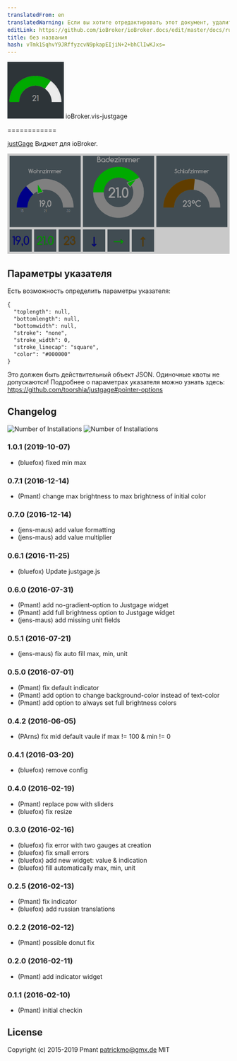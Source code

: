 ```yaml
---
translatedFrom: en
translatedWarning: Если вы хотите отредактировать этот документ, удалите поле «translationFrom», в противном случае этот документ будет снова автоматически переведен
editLink: https://github.com/ioBroker/ioBroker.docs/edit/master/docs/ru/adapterref/iobroker.vis-justgage/README.md
title: без названия
hash: vTmk1SqhvY9JRffyzcvN9pkapEIjiN+2+bhClIwKJxs=
---
```

![логотип](../../../en/adapterref/iobroker.vis-justgage/admin/justgage.png) ioBroker.vis-justgage

============

[justGage](http://justgage.com/) Виджет для ioBroker.

![Скриншот](../../../en/adapterref/iobroker.vis-justgage/img/widgets.png)

## Параметры указателя
Есть возможность определить параметры указателя:

```
{
  "toplength": null,
  "bottomlength": null,
  "bottomwidth": null,
  "stroke": "none",
  "stroke_width": 0,
  "stroke_linecap": "square",
  "color": "#000000"
}
```

Это должен быть действительный объект JSON. Одиночные квоты не допускаются! Подробнее о параметрах указателя можно узнать здесь: https://github.com/toorshia/justgage#pointer-options

## Changelog
![Number of Installations](http://iobroker.live/badges/vis-justgage-installed.svg) ![Number of Installations](http://iobroker.live/badges/vis-justgage-stable.svg)
### 1.0.1 (2019-10-07)
- (bluefox) fixed min max

### 0.7.1 (2016-12-14)
- (Pmant) change max brightness to max brightness of initial color

### 0.7.0 (2016-12-14)
- (jens-maus) add value formatting
- (jens-maus) add value multiplier

### 0.6.1 (2016-11-25)
- (bluefox) Update justgage.js

### 0.6.0 (2016-07-31)
- (Pmant) add no-gradient-option to Justgage widget
- (Pmant) add full brightness option to Justgage widget
- (jens-maus) add missing unit fields

### 0.5.1 (2016-07-21)
- (jens-maus) fix auto fill max, min, unit

### 0.5.0 (2016-07-01)
- (Pmant) fix default indicator
- (Pmant) add option to change background-color instead of text-color
- (Pmant) add option to always set full brightness colors

### 0.4.2 (2016-06-05)
- (PArns) fix mid default vaule if max != 100 & min != 0

### 0.4.1 (2016-03-20)
- (bluefox) remove config

### 0.4.0 (2016-02-19)
- (Pmant) replace pow with sliders
- (bluefox) fix resize

### 0.3.0 (2016-02-16)
- (bluefox) fix error with two gauges at creation
- (bluefox) fix small errors
- (bluefox) add new widget: value & indication
- (bluefox) fill automatically max, min, unit


### 0.2.5 (2016-02-13)
- (Pmant) fix indicator
- (bluefox) add russian translations

### 0.2.2 (2016-02-12)
- (Pmant) possible donut fix

### 0.2.0 (2016-02-11)
- (Pmant) add indicator widget

### 0.1.1 (2016-02-10)
- (Pmant) initial checkin

## License
Copyright (c) 2015-2019 Pmant <patrickmo@gmx.de>
MIT